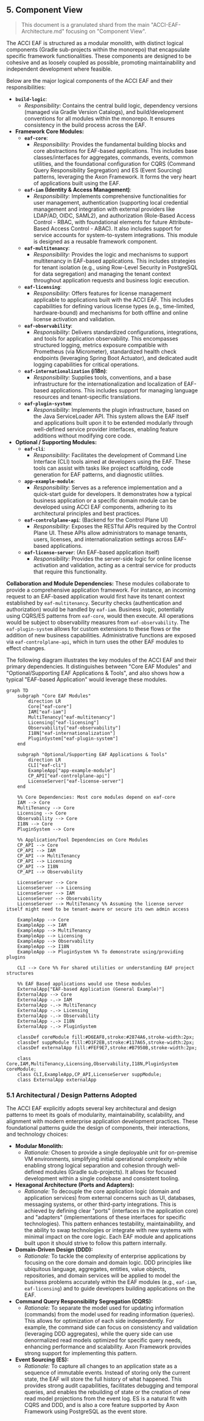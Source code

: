 ## 5. Component View
>
> This document is a granulated shard from the main "ACCI-EAF-Architecture.md" focusing on "Component View".

The ACCI EAF is structured as a modular monolith, with distinct logical components (Gradle sub-projects within the monorepo) that encapsulate specific framework functionalities. These components are designed to be cohesive and as loosely coupled as possible, promoting maintainability and independent development where feasible.

Below are the major logical components of the ACCI EAF and their responsibilities:

* **`build-logic`**:
  * *Responsibility:* Contains the central build logic, dependency versions (managed via Gradle Version Catalogs), and build/development conventions for all modules within the monorepo. It ensures consistency in the build process across the EAF.
* **Framework Core Modules:**
  * **`eaf-core`**:
    * *Responsibility:* Provides the fundamental building blocks and core abstractions for EAF-based applications. This includes base classes/interfaces for aggregates, commands, events, common utilities, and the foundational configuration for CQRS (Command Query Responsibility Segregation) and ES (Event Sourcing) patterns, leveraging the Axon Framework. It forms the very heart of applications built using the EAF.
  * **`eaf-iam` (Identity & Access Management)**:
    * *Responsibility:* Implements comprehensive functionalities for user management, authentication (supporting local credential management and integration with external providers like LDAP/AD, OIDC, SAML2), and authorization (Role-Based Access Control - RBAC, with foundational elements for future Attribute-Based Access Control - ABAC). It also includes support for service accounts for system-to-system integrations. This module is designed as a reusable framework component.
  * **`eaf-multitenancy`**:
    * *Responsibility:* Provides the logic and mechanisms to support multitenancy in EAF-based applications. This includes strategies for tenant isolation (e.g., using Row-Level Security in PostgreSQL for data segregation) and managing the tenant context throughout application requests and business logic execution.
  * **`eaf-licensing`**:
    * *Responsibility:* Offers features for license management applicable to applications built with the ACCI EAF. This includes capabilities for defining various license types (e.g., time-limited, hardware-bound) and mechanisms for both offline and online license activation and validation.
  * **`eaf-observability`**:
    * *Responsibility:* Delivers standardized configurations, integrations, and tools for application observability. This encompasses structured logging, metrics exposure compatible with Prometheus (via Micrometer), standardized health check endpoints (leveraging Spring Boot Actuator), and dedicated audit logging capabilities for critical operations.
  * **`eaf-internationalization` (i18n)**:
    * *Responsibility:* Supplies tools, conventions, and a base infrastructure for the internationalization and localization of EAF-based applications. This includes support for managing language resources and tenant-specific translations.
  * **`eaf-plugin-system`**:
    * *Responsibility:* Implements the plugin infrastructure, based on the Java ServiceLoader API. This system allows the EAF itself and applications built upon it to be extended modularly through well-defined service provider interfaces, enabling feature additions without modifying core code.
* **Optional / Supporting Modules:**
  * **`eaf-cli`**:
    * *Responsibility:* Facilitates the development of Command Line Interface (CLI) tools aimed at developers using the EAF. These tools can assist with tasks like project scaffolding, code generation for EAF patterns, and diagnostic utilities.
  * **`app-example-module`**:
    * *Responsibility:* Serves as a reference implementation and a quick-start guide for developers. It demonstrates how a typical business application or a specific domain module can be developed using ACCI EAF components, adhering to its architectural principles and best practices.
  * **`eaf-controlplane-api`**: (Backend for the Control Plane UI)
    * *Responsibility:* Exposes the RESTful APIs required by the Control Plane UI. These APIs allow administrators to manage tenants, users, licenses, and internationalization settings across EAF-based applications.
  * **`eaf-license-server`**: (An EAF-based application itself)
    * *Responsibility:* Provides the server-side logic for online license activation and validation, acting as a central service for products that require this functionality.

**Collaboration and Module Dependencies:**
These modules collaborate to provide a comprehensive application framework. For instance, an incoming request to an EAF-based application would first have its tenant context established by `eaf-multitenancy`. Security checks (authentication and authorization) would be handled by `eaf-iam`. Business logic, potentially using CQRS/ES patterns from `eaf-core`, would then execute. All operations would be subject to observability measures from `eaf-observability`. The `eaf-plugin-system` allows for custom extensions to these flows or the addition of new business capabilities. Administrative functions are exposed via `eaf-controlplane-api`, which in turn uses the other EAF modules to effect changes.

The following diagram illustrates the key modules of the ACCI EAF and their primary dependencies. It distinguishes between "Core EAF Modules" and "Optional/Supporting EAF Applications & Tools", and also shows how a typical "EAF-based Application" would leverage these modules.

```mermaid
graph TD
    subgraph "Core EAF Modules"
        direction LR
        Core["eaf-core"]
        IAM["eaf-iam"]
        MultiTenancy["eaf-multitenancy"]
        Licensing["eaf-licensing"]
        Observability["eaf-observability"]
        I18N["eaf-internationalization"]
        PluginSystem["eaf-plugin-system"]
    end

    subgraph "Optional/Supporting EAF Applications & Tools"
        direction LR
        CLI["eaf-cli"]
        ExampleApp["app-example-module"]
        CP_API["eaf-controlplane-api"]
        LicenseServer["eaf-license-server"]
    end

    %% Core Dependencies: Most core modules depend on eaf-core
    IAM --> Core
    MultiTenancy --> Core
    Licensing --> Core
    Observability --> Core
    I18N --> Core
    PluginSystem --> Core

    %% Application/Tool Dependencies on Core Modules
    CP_API --> Core
    CP_API --> IAM
    CP_API --> MultiTenancy
    CP_API --> Licensing
    CP_API --> I18N
    CP_API --> Observability

    LicenseServer --> Core
    LicenseServer --> Licensing
    LicenseServer --> IAM
    LicenseServer --> Observability
    LicenseServer --> MultiTenancy %% Assuming the license server itself might need to be tenant-aware or secure its own admin access

    ExampleApp --> Core
    ExampleApp --> IAM
    ExampleApp --> MultiTenancy
    ExampleApp --> Licensing
    ExampleApp --> Observability
    ExampleApp --> I18N
    ExampleApp --> PluginSystem %% To demonstrate using/providing plugins

    CLI --> Core %% For shared utilities or understanding EAF project structures

    %% EAF Based applications would use these modules
    ExternalApp["EAF-based Application (General Example)"]
    ExternalApp --> Core
    ExternalApp -.-> IAM
    ExternalApp -.-> MultiTenancy
    ExternalApp -.-> Licensing
    ExternalApp -.-> Observability
    ExternalApp -.-> I18N
    ExternalApp -.-> PluginSystem

    classDef coreModule fill:#D6EAF8,stroke:#2874A6,stroke-width:2px;
    classDef suppModule fill:#D1F2EB,stroke:#117A65,stroke-width:2px;
    classDef externalApp fill:#FEF9E7,stroke:#B7950B,stroke-width:2px;

    class Core,IAM,MultiTenancy,Licensing,Observability,I18N,PluginSystem coreModule;
    class CLI,ExampleApp,CP_API,LicenseServer suppModule;
    class ExternalApp externalApp
```

### 5.1 Architectural / Design Patterns Adopted

The ACCI EAF explicitly adopts several key architectural and design patterns to meet its goals of modularity, maintainability, scalability, and alignment with modern enterprise application development practices. These foundational patterns guide the design of components, their interactions, and technology choices:

* **Modular Monolith:**
  * *Rationale:* Chosen to provide a single deployable unit for on-premise VM environments, simplifying initial operational complexity while enabling strong logical separation and cohesion through well-defined modules (Gradle sub-projects). It allows for focused development within a single codebase and consistent tooling.
* **Hexagonal Architecture (Ports and Adapters):**
  * *Rationale:* To decouple the core application logic (domain and application services) from external concerns such as UI, databases, messaging systems, or other third-party integrations. This is achieved by defining clear "ports" (interfaces in the application core) and "adapters" (implementations of these interfaces for specific technologies). This pattern enhances testability, maintainability, and the ability to swap technologies or integrate with new systems with minimal impact on the core logic. Each EAF module and applications built upon it should strive to follow this pattern internally.
* **Domain-Driven Design (DDD):**
  * *Rationale:* To tackle the complexity of enterprise applications by focusing on the core domain and domain logic. DDD principles like ubiquitous language, aggregates, entities, value objects, repositories, and domain services will be applied to model the business problems accurately within the EAF modules (e.g., `eaf-iam`, `eaf-licensing`) and to guide developers building applications on the EAF.
* **Command Query Responsibility Segregation (CQRS):**
  * *Rationale:* To separate the model used for updating information (commands) from the model used for reading information (queries). This allows for optimization of each side independently. For example, the command side can focus on consistency and validation (leveraging DDD aggregates), while the query side can use denormalized read models optimized for specific query needs, enhancing performance and scalability. Axon Framework provides strong support for implementing this pattern.
* **Event Sourcing (ES):**
  * *Rationale:* To capture all changes to an application state as a sequence of immutable events. Instead of storing only the current state, the EAF will store the full history of what happened. This provides strong audit capabilities, facilitates debugging and temporal queries, and enables the rebuilding of state or the creation of new read model projections from the event log. ES is a natural fit with CQRS and DDD, and is also a core feature supported by Axon Framework using PostgreSQL as the event store.
